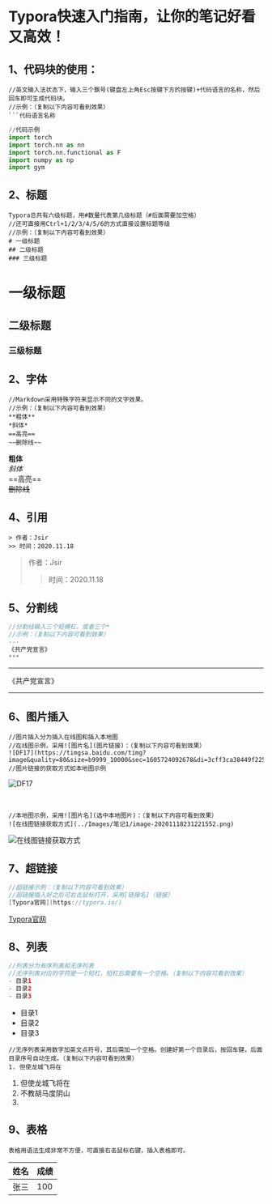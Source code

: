 # Typora快速入门指南，让你的笔记好看又高效！

## 1、代码块的使用：

```代码块
//英文输入法状态下，输入三个飘号(键盘左上角Esc按键下方的按键)+代码语言的名称，然后回车即可生成代码块。
//示例：（复制以下内容可看到效果）
​```代码语言名称
```

```python
//代码示例
import torch     
import torch.nn as nn
import torch.nn.functional as F
import numpy as np
import gym
```

## 2、标题

```说明
Typora总共有六级标题，用#数量代表第几级标题（#后面需要加空格）
//还可直接用Ctrl+1/2/3/4/5/6的方式直接设置标题等级
//示例：（复制以下内容可看到效果）
# 一级标题
## 二级标题
### 三级标题
```

# 一级标题

## 二级标题

### 三级标题

## 2、字体

```
//Markdown采用特殊字符来显示不同的文字效果。
//示例：（复制以下内容可看到效果）
**粗体**     
*斜体*       
==高亮==     
~~删除线~~     
```

**粗体**     
*斜体*       
==高亮==     
~~删除线~~  

## 4、引用

```jiava
> 作者：Jsir
>> 时间：2020.11.18
```

> 作者：Jsir
>
> > 时间：2020.11.18

## 5、分割线

```java
//分割线输入三个短横杠，或者三个*
//示例：（复制以下内容可看到效果）
---
《共产党宣言》
***
```

---

《共产党宣言》

***



## 6、图片插入

```jiava
//图片插入分为插入在线图和插入本地图
//在线图示例，采用![图片名](图片链接)：（复制以下内容可看到效果）
![DF17](https://timgsa.baidu.com/timg?image&quality=80&size=b9999_10000&sec=1605724092678&di=3cff3ca38449f225d2ebfe616a2a0731&imgtype=0&src=http%3A%2F%2F5b0988e595225.cdn.sohucs.com%2Fq_70%2Cc_zoom%2Cw_640%2Fimages%2F20200222%2F1afb644c232d48ae8b4377c4be8650a8.jpeg)    
//图片链接的获取方式如本地图示例
```

![DF17](../Images/Typora快速入门指南/timg)

​    

```代码块
//本地图示例，采用![图片名](选中本地图片)：（复制以下内容可看到效果）
![在线图链接获取方式](../Images/笔记1/image-20201118231221552.png)     
```

![在线图链接获取方式](../Images/Typora快速入门指南/image-20201118234722524.png)

   

## 7、超链接

```java
//超链接示例：（复制以下内容可看到效果）
//超链接插入好之后可右击鼠标打开，采用[链接名]（链接）
[Typora官网](https://typora.io/)    
```

[Typora官网](https://typora.io/) 

## 8、列表

```java
//列表分为有序列表和无序列表
//无序列表对应的字符是一个短杠，短杠后需要有一个空格。（复制以下内容可看到效果）
- 目录1
- 目录2
- 目录3
```

- 目录1
- 目录2
- 目录3

```代码块
//无序列表采用数字加英文点符号，其后需加一个空格。创建好第一个目录后，按回车键，后面目录序号自动生成。（复制以下内容可看到效果）
1. 但使龙城飞将在
```

1. 但使龙城飞将在
2. 不教胡马度阴山
3. 

## 9、表格

```说明
表格用语法生成非常不方便，可直接右击鼠标右键，插入表格即可。
```

| 姓名 | 成绩 |
| ---- | ---- |
| 张三 | 100  |





